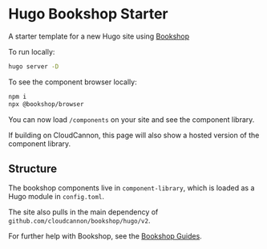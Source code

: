 # Hugo Bookshop Starter

A starter template for a new Hugo site using [Bookshop](https://github.com/CloudCannon/bookshop)

To run locally:
```bash
hugo server -D
```

To see the component browser locally:
```bash
npm i
npx @bookshop/browser
```
You can now load `/components` on your site and see the component library.

If building on CloudCannon, this page will also show a hosted version of the component library.

## Structure
The bookshop components live in `component-library`, which is loaded as a Hugo module in `config.toml`.

The site also pulls in the main dependency of `github.com/cloudcannon/bookshop/hugo/v2`.

For further help with Bookshop, see the [Bookshop Guides](https://github.com/CloudCannon/bookshop).
